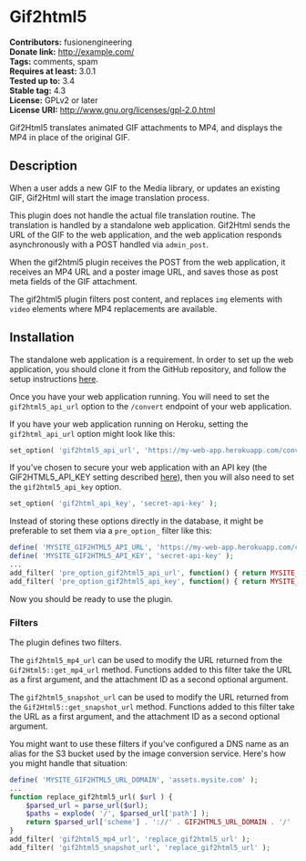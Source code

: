 # Gif2html5 #
**Contributors:** fusionengineering  
**Donate link:** http://example.com/  
**Tags:** comments, spam  
**Requires at least:** 3.0.1  
**Tested up to:** 3.4  
**Stable tag:** 4.3  
**License:** GPLv2 or later  
**License URI:** http://www.gnu.org/licenses/gpl-2.0.html  

Gif2Html5 translates animated GIF attachments to MP4, and displays the MP4 in place of the original GIF.

## Description ##

When a user adds a new GIF to the Media library, or updates an existing GIF, Gif2Html will start the image translation process.

This plugin does not handle the actual file translation routine. The translation is handled by a standalone web application. Gif2Html sends the URL of the GIF to the web application, and the web application responds asynchronously with a POST handled via `admin_post`.

When the gif2html5 plugin receives the POST from the web application, it receives an MP4 URL and a poster image URL, and saves those as post meta fields of the GIF attachment.

The gif2html5 plugin filters post content, and replaces `img` elements with `video` elements where MP4 replacements are available.

## Installation ##

The standalone web application is a requirement. In order to set up the web application, you should clone it from the GitHub repository, and follow the setup instructions [here](https://github.com/fusioneng/gif2html5-app).

Once you have your web application running. You will need to set the `gif2html5_api_url` option to the `/convert` endpoint of your web application.

If you have your web application running on Heroku, setting the `gif2html_api_url` option might look like this:

```PHP
set_option( 'gif2html5_api_url', 'https://my-web-app.herokuapp.com/convert' );
```

If you've chosen to secure your web application with an API key (the GIF2HTML5_API_KEY setting described [here](https://github.com/fusioneng/gif2html5-app#configuration)), then you will also need to set the `gif2html5_api_key` option.

```PHP
set_option( 'gif2html_api_key', 'secret-api-key' );
```

Instead of storing these options directly in the database, it might be preferable to set them via a `pre_option_` filter like this:

```PHP
define( 'MYSITE_GIF2HTML5_API_URL', 'https://my-web-app.herokuapp.com/convert' );
define( 'MYSITE_GIF2HTML5_API_KEY', 'secret-api-key' );
...
add_filter( 'pre_option_gif2html5_api_url', function() { return MYSITE_GIF2HTML5_API_URL } );
add_filter( 'pre_option_gif2html5_api_key', function() { return MYSITE_GIF2HTML5_API_KEY } );
```

Now you should be ready to use the plugin.

### Filters ###

The plugin defines two filters.

The `gif2html5_mp4_url` can be used to modify the URL returned from the `Gif2Html5::get_mp4_url` method. Functions added to this filter take the URL as a first argument, and the attachment ID as a second optional argument.

The `gif2html5_snapshot_url` can be used to modify the URL returned from the `Gif2Html5::get_snapshot_url` method. Functions added to this filter take the URL as a first argument, and the attachment ID as a second optional argument.

You might want to use these filters if you've configured a DNS name as an alias for the S3 bucket used by the image conversion service. Here's how you might handle that situation:

```PHP
define( 'MYSITE_GIF2HTML5_URL_DOMAIN', 'assets.mysite.com' );
...
function replace_gif2html5_url( $url ) {
	$parsed_url = parse_url($url);
	$paths = explode( '/', $parsed_url['path'] );
	return $parsed_url['scheme'] . '://' . GIF2HTML5_URL_DOMAIN . '/' . implode( '/', array_slice( $paths, 2 ) );
}
add_filter( 'gif2html5_mp4_url', 'replace_gif2html5_url' );
add_filter( 'gif2html5_snapshot_url', 'replace_gif2html5_url' );
```
